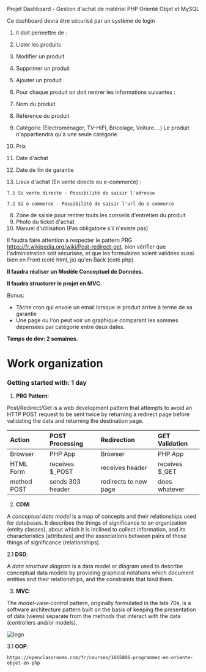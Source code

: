 Projet Dashboard - Gestion d'achat de matériel
PHP Orienté Objet et MySQL

Ce dashboard devra être sécurisé par un système de login

1. Il doit permettre de  :

  1. Lister les produits
  2. Modifier un produit
  3. Supprimer un produit
  4. Ajouter un produit

2. Pour chaque produit on doit rentrer les informations suivantes :

  1. Nom du produit
  2. Référence du produit
  3. Catégorie (Electroménager, TV-HIFI, Bricolage, Voiture....) Le produit n'appartiendra qu'à une seule catégorie
  4. Prix
  5. Date d'achat
  6. Date de fin de garantie
  7. Lieux d'achat (En vente directe ou e-commerce) :

    7.1 Si vente directe - Possibilité de saisir l'adresse

    7.2 Si e-commerce - Possibilité de saisir l'url du e-commerce
  8. Zone de saisie pour rentrer touts les conseils d'entretien du produit
  9. Photo du ticket d'achat
  10. Manuel d'utilisation (Pas obligatoire s'il n'existe pas)

Il faudra faire attention a respecter le pattern PRG https://fr.wikipedia.org/wiki/Post-redirect-get, bien vérifier que l'administration soit sécurisée, et que les formulaires soient validées aussi bien en Front (coté html, js) qu'en Back (coté php).

**Il faudra réaliser un Modèle Conceptuel de Données.**

**Il faudra structurer le projet en MVC.**

Bonus:

- Tâche cron qui envoie un email lorsque le produit arrive à terme de sa garantie
- Une page ou l'on peut voir un graphique comparant les sommes dépensées par catégorie entre deux dates.

**Temps de dev: 2 semaines.**

# Work organization
### Getting started with: 1 day

1. **PRG Pattern**:

  Post/Redirect/Get is a web development pattern that attempts to avoid an HTTP POST request to be sent twice by returning a redirect page before validating the data and returning the destination page.

  | Action     | POST Processing  | Redirection           | GET Validation |
  | :--------- | :--------------- | :-------------------- | :------------- |
  | Browser    | PHP App          | Browser               | PHP App        |
  | HTML Form  | receives $_POST  | receives header       | receives $_GET |
  | method POST| sends 303 header | redirects to new page | does whatever  |

2. **CDM**:

  A *conceptual data model* is a map of concepts and their relationships used for databases.
  It describes the things of significance to an organization (entity classes), about which it is inclined to collect information, and its characteristics (attributes) and the associations between pairs of those things of significance (relationships).

  2.1 **DSD**:

  A *data structure diagram* is a data model or diagram used to describe conceptual data models by providing graphical notations which document entities and their relationships, and the constraints that bind them.

3. **MVC**:

  The *model-view-control* pattern, originally formulated in the late 70s, is a software architecture pattern built on the basis of keeping the presentation of data (views) separate from the methods that interact with the data (controllers and/or models).

  ![logo](https://upload.wikimedia.org/wikipedia/commons/thumb/a/a0/MVC-Process.svg/1200px-MVC-Process.svg.png)

  3.1 **OOP**:

    https://openclassrooms.com/fr/courses/1665806-programmez-en-oriente-objet-en-php
